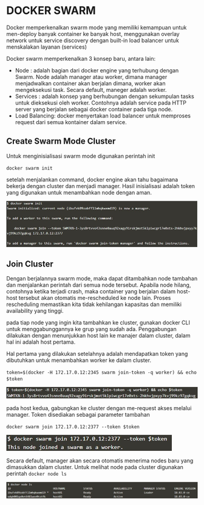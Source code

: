 # DOCKER SWARM

Docker memperkenalkan swarm mode yang memiliki kemampuan untuk men-deploy banyak container ke banyak host, menggunakan overlay network untuk service discovery dengan built-in load balancer untuk menskalakan layanan (services)

Docker swarm memperkenalkan 3 konsep baru, antara lain:
* Node : adalah bagian dari docker engine yang terhubung dengan Swarm. Node adalah manager atau worker, dimana manager menjadwalkan container akan berjalan dimana, worker akan mengeksekusi task. Secara default, maneger adalah worker.
* Services : adalah konsep yang berhubungan dengan sekumpulan tasks untuk dieksekusi oleh worker. Contohnya adalah service pada HTTP server yang berjalan sebagai docker container pada tiga node.
* Load Balancing: docker menyertakan load balancer untuk memproses request dari semua kontainer dalam service.

## Create Swarm Mode Cluster

Untuk menginisialisasi swarm mode digunakan perintah init

` docker swarm init `

setelah menjalankan command, docker engine akan tahu bagaimana bekerja dengan cluster dan menjadi manager. Hasil inisialisasi adalah token yang digunakan untuk menambahkan node dengan aman.

**![alt text](pictures/Screenshot_1.jpg)**

## Join Cluster

Dengan berjalannya swarm mode, maka dapat ditambahkan node tambahan dan menjalankan perintah dari semua node tersebut. Apabila node hilang, contohnya ketika terjadi crash, maka container yang berjalan dalam host-host tersebut akan otomatis me-rescheduled ke node lain. Proses rescheduling memastikan kita tidak kehilangan kapasitas dan memiliki availability yang tinggi.

pada tiap node yang ingin kita tambahkan ke cluster, gunakan docker CLI untuk menggabunggannya ke grup yang sudah ada. Penggabungan dilakukan dengan menunjukkan host lain ke manajer dalam cluster, dalam hal ini adalah host pertama.

Hal pertama yang dilakukan setelahnya adalah mendapatkan token yang dibutuhkan untuk menambahkan worker ke dalam cluster.

` token=$(docker -H 172.17.0.12:2345 swarm join-token -q worker) && echo $token `

**![alt text](pictures/Screenshot_2.jpg)**

pada host kedua, gabungkan ke cluster dengan me-request akses melalui manager. Token disediakan sebagai parameter tambahan

` docker swarm join 172.17.0.12:2377 --token $token `

**![alt text](pictures/Screenshot_3.jpg)**

Secara default, manager akan secara otomatis menerima nodes baru yang dimasukkan dalam cluster. Untuk melihat node pada cluster digunakan perintah `docker node ls`

**![alt text](pictures/Screenshot_4.jpg)**
